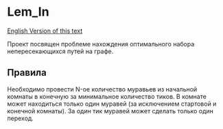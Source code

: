 # Lem_In
[English Version of this text](README.md)

Проект посвящен проблеме нахождения оптимального набора непересекающихся путей на графе.
## Правила
Необходимо провести N-ое количество муравьев из начальной комнаты в конечную за минимальное количество тиков.
В комнате может находиться только один муравей (за исключением стартовой и конечной комнаты).
За один тик муравей может сделать только один переход.
